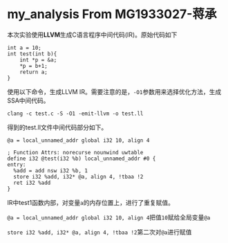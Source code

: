 # my_analysis	From MG1933027-蒋承
本次实验使用**LLVM**生成C语言程序中间代码(IR)。原始代码如下
```
int a = 10;
int test(int b){
	int *p = &a;
	*p = b+1;
	return a; 
}
```
使用以下命令，生成LLVM IR。需要注意的是，`-O1`参数用来选择优化方法，生成SSA中间代码。
```
clang -c test.c -S -O1 -emit-llvm -o test.ll
```
得到的test.ll文件中间代码部分如下。
```
@a = local_unnamed_addr global i32 10, align 4

; Function Attrs: norecurse nounwind uwtable
define i32 @test(i32 %b) local_unnamed_addr #0 {
entry:
  %add = add nsw i32 %b, 1
  store i32 %add, i32* @a, align 4, !tbaa !2
  ret i32 %add
}
```
IR中test1函数内部，对变量`a`的内存位置上，进行了重复赋值。

`@a = local_unnamed_addr global i32 10, align 4`把值`10`赋给全局变量`@a`

`store i32 %add, i32* @a, align 4, !tbaa !2`第二次对`@a`进行赋值
